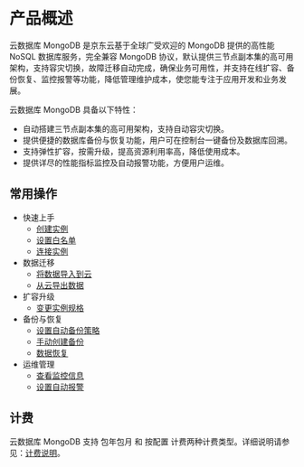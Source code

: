 # 产品概述


云数据库 MongoDB 是京东云基于全球广受欢迎的 MongoDB 提供的高性能 NoSQL 数据库服务，完全兼容 MongoDB 协议，默认提供三节点副本集的高可用架构，支持容灾切换，故障迁移自动完成，确保业务可用性，并支持在线扩容、备份恢复、监控报警等功能，降低管理维护成本，使您能专注于应用开发和业务发展。

云数据库 MongoDB 具备以下特性：

* 自动搭建三节点副本集的高可用架构，支持自动容灾切换。
* 提供便捷的数据库备份与恢复功能，用户可在控制台一键备份及数据库回溯。
* 支持弹性扩容，按需升级，提高资源利用率高，降低使用成本。
* 提供详尽的性能指标监控及自动报警功能，方便用户运维。

## 常用操作

- 快速上手
	- [创建实例](../Getting-Started/Create-Instance.md)
	- [设置白名单](../Getting-Started/Set-Whitelist.md)
	- [连接实例](https://github.com/jdcloudcom/cn/blob/master/documentation/Cloud-Database-and-Cache/MongoDB/Getting-Started/Create-Instance.md)
- 数据迁移
	- [将数据导入到云](https://github.com/jdcloudcom/cn/blob/master/documentation/Cloud-Database-and-Cache/MongoDB/Getting-Started/ImportData.md)
	- [从云导出数据](https://github.com/jdcloudcom/cn/blob/master/documentation/Cloud-Database-and-Cache/MongoDB/Getting-Started/ExportData.md)
- 扩容升级
	- [变更实例规格](https://github.com/jdcloudcom/cn/blob/master/documentation/Cloud-Database-and-Cache/MongoDB/Operation-Guide/Instance-Management/ModifyInstanceSpec.md)
- 备份与恢复
	- [设置自动备份策略](https://github.com/jdcloudcom/cn/blob/master/documentation/Cloud-Database-and-Cache/MongoDB/Operation-Guide/Backup/ModifyBackupPolicy.md)
	- [手动创建备份](https://github.com/jdcloudcom/cn/blob/master/documentation/Cloud-Database-and-Cache/MongoDB/Operation-Guide/Backup/CreateBackup.md)
	- [数据恢复](https://github.com/jdcloudcom/cn/blob/master/documentation/Cloud-Database-and-Cache/MongoDB/Operation-Guide/Backup/RestoreInstance.md)
- 运维管理
	- [查看监控信息](https://github.com/jdcloudcom/cn/blob/master/documentation/Cloud-Database-and-Cache/MongoDB/Operation-Guide/Monitoring/Monitoring.md)
	- [设置自动报警](https://github.com/jdcloudcom/cn/blob/master/documentation/Cloud-Database-and-Cache/MongoDB/Operation-Guide/Monitoring/AlarmRules.md)

## 计费
云数据库 MongoDB 支持 包年包月 和 按配置 计费两种计费类型。详细说明请参见：[计费说明](https://github.com/jdcloudcom/cn/blob/master/documentation/Cloud-Database-and-Cache/MongoDB/Pricing/Billing-Types.md)。
